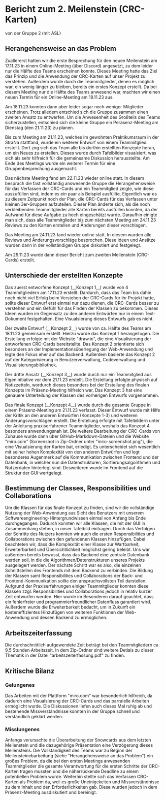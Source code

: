 # Bericht zum 2. Meilenstein (CRC-Karten)
von der Gruppe 2 (mit ASL)

## Herangehensweise an das Problem
<p>Zuallererst hatten wir die erste Besprechung für den neuen Meilenstein am 17.11.23 in einem Online-Meeting (über Discord) angesetzt, zu dem leider nur die Hälfte des Teams erscheinen konnte. Dieses Meeting hatte das Ziel das Prinzip und die Anwendung der CRC-Karten auf unser Projekt zu verstehen. Außerdem wurde durch die Teammitglieder, denen es möglich war, ein wenig länger zu bleiben, bereits ein erstes Konzept erstellt. Da bei diesem Meeting nur die Hälfte des Teams anwesend war, machten wir einen neuen Termin für ein Online-Meeting am 18.11.23 aus.</p>
<p>Am 18.11.23 konnten dann aber leider sogar noch weniger Mitglieder erscheinen. Trotz alledem entschied sich die Gruppe zusammen einen zweiten Ansatz zu entwerfen. Um die Anwesenheit des Großteils des Teams sicherzustellen, entschied sich die kleine Gruppe ein Peräsenz-Meeting am Dienstag (den 21.11.23) zu planen.</p>
<p>Bis zum Meeting am 21.11.23, welches im gewohnten Praktikumsraum in der StraNa stattfand, wurde ein weiterer Entwurf von einem Teammitglied erstellt. Dort zog sich das Team alle bis dorthin erstellten Konzepte heran, um ein Neues zu erstellen. Dieses wurde durch Tafelbilder visualsiert, was sich als sehr hilfreich für die gemeinsame Diskussion herausstellte. Am Ende des Meetings wurde ein weiterer Termin für eine Gruppenbesprechung ausgemacht.</p>
<p>Das nächste Meeting fand am 22.11.23 wieder online statt. In diesem besprach die fast vollständig answesende Gruppe die Herangehensweise für das Verfassen der CRC-Cards und ein Teammitglied zeigte, wie diese auszufüllen sind, indem es ein paar als Beispiel ausfüllte. Eigentlich war es zu diesem Zeitpunkt noch der Plan, die CRC-Cards für das Verfassen unter kleinen 3er-Gruppen aufzuteilen. Dieser Plan änderte sich, als die noch verbleibenden Teammitglieder alle Karten bereits ausfüllen konnten, da der Aufwand für diese Aufgabe zu hoch eingeschätzt wurde. Daraufhin einigte man sich, dass alle Teammitglieder bis zum nächsten Meeting am 24.11.23 Reviews zu den Karten erstellen und Änderungen dieser vorschlagen.</p>
<p>Das Meeting am 24.11.23 fand wieder online statt. In diesem wurden alle Reviews und Änderungsvorschläge besprochen. Diese Ideen und Ansätze wurden dann in der vollständigen Gruppe diskutiert und festgelegt.</p>
<p>Am 25.11.23 wurde dann dieser Bericht zum zweiten Meilenstein (CRC-Cards) erstellt.</p>

## Unterschiede der erstellten Konzepte
<p>Das zuerst entworfene Konzept (__Konzept 1__) wurde von 4 Teammitgliedern am 17.11.23 erstellt. Dardurch, dass das Team bis dahin noch nicht viel Erfolg beim Verstehen der CRC-Cards für ihr Projekt hatte, sollte dieser Entwurf erst einmal nur dazu dienen, die CRC-Cards besser zu verstehen und ein Gefühl für das Finden der Klassen zu bekommen. Dieses Ideen wurden im Gegensatz zu den anderen Entwürfen nur in einem Text-Dokument festgehalten. Eine Visualsierung dieses Entwurfs gab es nicht.</p>
<p>Der zweite Entwurf (__Konzept 2__) wurde von ca. Hälfte des Teams am 18.11.23 gemeinsam erstellt. Hierzu wurde das Konzept 1 herangezogen. Die Erstellung erfolgte mit der Website "draw.io", die eine Visualisierung der entworfenen CRC-Cards bereitstellte. Das Konzept 2 orientierte sich besonders an der Implementationsüberlegung der Web-Anwendung und legte den Fokus eher auf das Backend. Außerdem basierte das Konzept 2 auf der Kategorisierung in Benutzerverwaltung, Codeverwaltung und Visualisierungsbibliothek.</p>
<p>Der dritte Ansatz (__Konzept 3__) wurde durch nur ein Teammitglied aus Eigeninitiative vor dem 21.11.23 erstellt. Die Erstellung erfolgte physisch auf Notizzetteln, wordurch dieses besonders bei der Erstellung des finalen Konzepts im Präsenz-Meeting hilfreich war. Das Konzept 3 hat eine genauere Unterteilung der Klassen des vorherigen Entwurfs vorgenommen.</p>
<p>Das finale Konzept (__Konzept 4__) wurde durch die gesamte Gruppe in einem Präsenz-Meeting am 21.11.23 verfasst. Dieser Entwurf wurde mit Hilfe der Kritik an den anderen Entwürfen (Konzepte 1-3) und weiteren Änderungsvorschlägen erstellt. Die Erstellung erfolgte mit Tafelbildern unter der Anleitung praxiserfahrener Teammitglieder, weshalb das Konzept 4 besonders anwendungsnah ist. Die weitere Bearbeitung der CRC-Cards von Zuhause wurde dann über GitHub-Markdown-Dateien und die Website "miro.com" (Screenshot in Zip-Ordner unter "miro-screenshot.png"), die eine Visualsierung der Karten bat, erledigt. Es unterscheidet sich wesentlich mit seiner hohen Komplexität von den anderen Entwürfen und legt besonderes Augenmerk auf die Kommunikation zwischen Frontend und der Datenbank, in welcher nun die Datenstrukturen, Sortierungsalgorithmen und Nutzerdaten hinterlegt sind. Desweiteren wurde im Frontend auf die Struktur der GUI wertgelegt.</p>

## Bestimmung der Classes, Responsibilities und Collaborations
Um die Klassen für das finale Konzept zu finden, sind wir die vollständige Nutzung der Web-Anwendung aus Sicht des Benutzers mit unserem Softwareengineering-Hintergrundwissen einmal von Anfang bis Ende durchgegangen. Dadurch konnten wir alle Klassen, die mit der GUI in Zusammenhang stehen, in unser Tafelbild eintragen. Durch das Verfolgen der Schritte des Nutzers konnten wir auch die ersten Responsibilities und Collaborations zwischen den gefundenen Klassen hinzufügen. Dabei beachteten wir, dass die Komplexität einer Klasse zur Wartbarkeit, Erweiterbarkeit und Übersichtlichkeit möglichst gering beleibt.
Uns war außerdem bereits bewusst, dass das Backend eine zentrale Datenbank werden soll, in die die Algorithmen/Datenstrukturen unseres Projekts ausgelagert werden.
Der nächste Schritt war es also, die einzelnen Schnittstellen des Frontends mit dem Backend zu verbinden. Die Bildung der Klassen samt Responsibilities und Collaborations der Back- und Frontend-Kommunikation sollte den anspruchsvollsten Teil darstellen. Aufgrund der Praxiserfahrungen einiger Teammitglieder konnten diese Klassen zzgl. Responsibilities und Collaborations jedoch in relativ kurzer Zeit entworfen werden. Hier wurde im Besonderen darauf geachtet, dass ein fehlerfreier und programmierfreundlicher Datenfluss garantiert wird. Außerdem wurde die Erweiterbarkeit bedacht, um in Zukunft ein kosteneffizientes Hinzufügen von weiteren Funktionen der Web-Anwendung und dessen Backend zu ermöglichen.

## Arbeitszeiterfassung
Die durchschnittlich aufgewendete Zeit beträgt bei den Teammitgliedern ca. 9,5 Stunden Arbeitszeit. In dem Zip-Ordner sind weitere Detials zu dieser Thematik in der Datei "arbeitszeiterfassung.pdf" zu finden.

## Kritische Bilanz
### Gelungenes
Das Arbeiten mit der Plattform "miro.com" war besonderlich hilfreich, da dadurch eine Visualsierung der CRC-Cards und das parralelle Arbeiten ermöglicht wurde.
Die Diskussionen liefen auch dieses Mal ruhig ab und bestehende Missverständnisse konnten in der Gruppe schnell und verständlich geklärt werden.

### Misslungenes
Anfangs verursachte die Überarbeitung der Snowcards aus dem letzten Meilenstein und die dazugehörige Präsentation eine Verzögerung dieses Meilensteins.
Die Vollständigkeit des Teams war zu Beginn der Meilensteinebarbeitung (siehe "Herangehensweise an das Problem") ein großes Problem, da die bei den ersten Meetings anwesenden Teammitglieder die gesamte Verantwortung für die ersten Schritte der CRC-Karten tragen mussten und die näherrückende Deadline zu einem potentiellen Problem wurde.
Weiterhin stellte sich das Verfassen CRC-Karten als Problem da, weil es große Uneinigekeiten und Missverständnisse zu dem Inhalt und den Erforderlichkeiten gab. Diese wurden jedoch in dem Präsenz-Meeting ausdiskutiert und bereinigt.